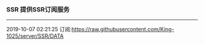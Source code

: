 ### SSR 提供SSR订阅服务
---
2019-10-07 02:21:25 订阅:https://raw.githubusercontent.com/King-1025/server/SSR/DATA
